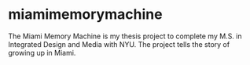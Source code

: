 # miamimemorymachine

The Miami Memory Machine is my thesis project to complete my M.S. in Integrated Design and Media with NYU. The project tells the story of growing up in Miami.
